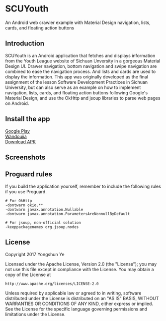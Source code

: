 # SCUYouth
An Android web crawler example with Material Design navigation, lists, cards, and floating action buttons
## Introduction
SCUYouth is an Android application that fetches and displays information from the Youth League website of Sichuan Unversity in a gorgeous Material Design UI. Drawer navigation, bottom navigation and swipe navigation are combined to ease the navigation process. And lists and cards are used to display the information. This app was originally developed as the final assignment of the lesson Software Development Practices in Sichuan University, but can also serve as an example on how to implement navigation, lists, cards, and floating action buttons following Google's Material Design, and use the OkHttp and jsoup libraries to parse web pages on Android.
## Install the app
[Google Play]()<br>
[Wandoujia]()<br>
[Download APK]()
## Screenshots
## Proguard rules
If you build the application yourself, remember to include the following rules if you use Proguard.
```
# For OkHttp
-dontwarn okio.**
-dontwarn javax.annotation.Nullable
-dontwarn javax.annotation.ParametersAreNonnullByDefault

# For jsoup, non-official solution
-keeppackagenames org.jsoup.nodes
```
## License
Copyright 2017 Yongshun Ye

Licensed under the Apache License, Version 2.0 (the "License");
you may not use this file except in compliance with the License.
You may obtain a copy of the License at

    http://www.apache.org/licenses/LICENSE-2.0

Unless required by applicable law or agreed to in writing, software
distributed under the License is distributed on an "AS IS" BASIS,
WITHOUT WARRANTIES OR CONDITIONS OF ANY KIND, either express or implied.
See the License for the specific language governing permissions and
limitations under the License.

